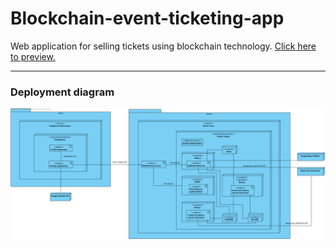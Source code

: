# Blockchain-event-ticketing-app

Web application for selling tickets using blockchain technology. [Click here to preview.][preview]

[preview]: https://djalowiecki.toadres.pl/studies-search/

---

### Deployment diagram

![Deployment diagram](/images/deployment-diagram.png)
